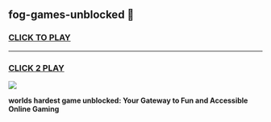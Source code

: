 
## fog-games-unblocked 👋
<h3>
<a href="https://premium.freeplayer.one?title=fog-games-unblocked&ref=14F">CLICK TO PLAY</a></h3>
<hr>

<h3>
<a href="https://premium.freeplayer.one?title=fog-games-unblocked&ref=14F">CLICK 2 PLAY</a>
  
</h3>

<a href="https://premium.freeplayer.one?title=fog-games-unblocked&ref=12F/"><img src="https://clearcache.store/games.png"></a>


**worlds hardest game unblocked: Your Gateway to Fun and Accessible Online Gaming**
